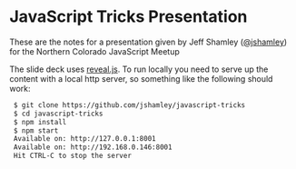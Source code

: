 # JavaScript Tricks Presentation

These are the notes for a presentation given by Jeff Shamley ([@jshamley](https://github.com/jshamley)) for the Northern Colorado JavaScript Meetup

The slide deck uses [reveal.js](http://lab.hakim.se/reveal-js/#/). To run
locally you need to serve up the content with a local http server, so
something like the following should work:

```sh
 $ git clone https://github.com/jshamley/javascript-tricks
 $ cd javascript-tricks
 $ npm install
 $ npm start
 Available on: http://127.0.0.1:8001
 Available on: http://192.168.0.146:8001
 Hit CTRL-C to stop the server
```
